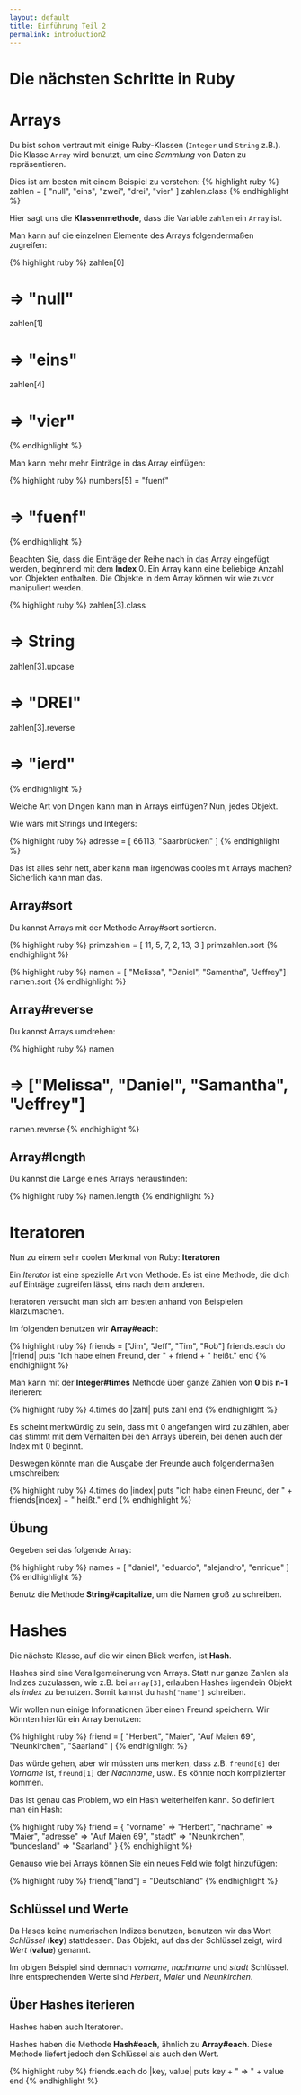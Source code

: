 ```yaml
---
layout: default
title: Einführung Teil 2
permalink: introduction2
---
```


# Die nächsten Schritte in Ruby

# Arrays

Du bist schon vertraut mit einige Ruby-Klassen (`Integer` und `String` z.B.).
Die Klasse `Array` wird benutzt, um eine _Sammlung_ von Daten zu repräsentieren.

Dies ist am besten mit einem Beispiel zu verstehen:
{% highlight ruby %}
zahlen = [ "null", "eins", "zwei", "drei", "vier" ]
zahlen.class
{% endhighlight %}

Hier sagt uns die **Klassenmethode**, dass die Variable `zahlen` ein `Array` ist.

Man kann auf die einzelnen Elemente des Arrays folgendermaßen zugreifen:

{% highlight ruby %}
zahlen[0]
# => "null"

zahlen[1]
# => "eins"

zahlen[4]
# => "vier"
{% endhighlight %}

Man kann mehr mehr Einträge in das Array einfügen:

{% highlight ruby %}
numbers[5] = "fuenf"
# => "fuenf"
{% endhighlight %}

Beachten Sie, dass die Einträge der Reihe nach in das Array eingefügt werden, beginnend mit dem **Index** 0.
Ein Array kann eine beliebige Anzahl von Objekten enthalten.
Die Objekte in dem Array können wir wie zuvor manipuliert werden.

{% highlight ruby %}
zahlen[3].class
# => String

zahlen[3].upcase
# => "DREI"

zahlen[3].reverse
# => "ierd"
{% endhighlight %}

Welche Art von Dingen kann man in Arrays einfügen?
Nun, jedes Objekt.

Wie wärs mit Strings und Integers:

{% highlight ruby %}
adresse = [ 66113, "Saarbrücken" ]
{% endhighlight %}

Das ist alles sehr nett, aber kann man irgendwas cooles mit Arrays machen? Sicherlich kann man das.

## Array#sort

Du kannst Arrays mit der Methode Array#sort sortieren.

{% highlight ruby %}
primzahlen = [ 11, 5, 7, 2, 13, 3 ]
primzahlen.sort
{% endhighlight %}

{% highlight ruby %}
namen = [ "Melissa", "Daniel", "Samantha", "Jeffrey"]
namen.sort
{% endhighlight %}

## Array#reverse

Du kannst Arrays umdrehen:

{% highlight ruby %}
namen
# => ["Melissa", "Daniel", "Samantha", "Jeffrey"]
namen.reverse
{% endhighlight %}

## Array#length

Du kannst die Länge eines Arrays herausfinden:

{% highlight ruby %}
namen.length
{% endhighlight %}

# Iteratoren

Nun zu einem sehr coolen Merkmal von Ruby: **Iteratoren**

Ein *Iterator* ist eine spezielle Art von Methode.
Es ist eine Methode, die dich auf Einträge zugreifen lässt, eins nach dem anderen.

Iteratoren versucht man sich am besten anhand von Beispielen klarzumachen.

Im folgenden benutzen wir **Array#each**:

{% highlight ruby %}
friends = ["Jim", "Jeff", "Tim", "Rob"]
friends.each do |friend|
  puts "Ich habe einen Freund, der " + friend + " heißt."
end
{% endhighlight %}

Man kann mit der **Integer#times** Methode über ganze Zahlen von **0** bis **n-1** iterieren:

{% highlight ruby %}
4.times do |zahl|
  puts zahl
end
{% endhighlight %}

Es scheint merkwürdig zu sein, dass mit 0 angefangen wird zu zählen, aber das stimmt mit dem Verhalten bei den Arrays überein, bei denen auch der Index mit 0 beginnt.

Deswegen könnte man die Ausgabe der Freunde auch folgendermaßen umschreiben:

{% highlight ruby %}
4.times do |index|
  puts "Ich habe einen Freund, der " + friends[index] + " heißt."
end
{% endhighlight %}

## Übung

Gegeben sei das folgende Array:

{% highlight ruby %}
names = [ "daniel", "eduardo", "alejandro", "enrique" ]
{% endhighlight %}

Benutz die Methode **String#capitalize**, um die Namen groß zu schreiben.

# Hashes

Die nächste Klasse, auf die wir einen Blick werfen, ist **Hash**.

Hashes sind eine Verallgemeinerung von Arrays.
Statt nur ganze Zahlen als Indizes zuzulassen, wie z.B. bei `array[3]`, erlauben Hashes irgendein Objekt als *index* zu benutzen.
Somit kannst du `hash["name"]` schreiben.

Wir wollen nun einige Informationen über einen Freund speichern.
Wir könnten hierfür ein Array benutzen:

{% highlight ruby %}
friend = [ "Herbert", "Maier", "Auf Maien 69",
  "Neunkirchen", "Saarland"
]
{% endhighlight %}

Das würde gehen, aber wir müssten uns merken, dass z.B. `freund[0]` der *Vorname* ist, `freund[1]` der *Nachname*, usw..
Es könnte noch komplizierter kommen.

Das ist genau das Problem, wo ein Hash weiterhelfen kann.
So definiert man ein Hash:

{% highlight ruby %}
friend = {
  "vorname"    => "Herbert",
  "nachname"   => "Maier",
  "adresse"    => "Auf Maien 69",
  "stadt"      => "Neunkirchen",
  "bundesland" => "Saarland"
}
{% endhighlight %}

Genauso wie bei Arrays können Sie ein neues Feld wie folgt hinzufügen:


{% highlight ruby %}
friend["land"] = "Deutschland"
{% endhighlight %}

## Schlüssel und Werte

Da Hases keine numerischen Indizes benutzen, benutzen wir das Wort *Schlüssel* (**key**) stattdessen.
Das Objekt, auf das der Schlüssel zeigt, wird *Wert* (**value**) genannt.

Im obigen Beispiel sind demnach *vorname*, *nachname* und *stadt* Schlüssel.
Ihre entsprechenden Werte sind *Herbert*, *Maier* und *Neunkirchen*.

## Über Hashes iterieren

Hashes haben auch Iteratoren.

Hashes haben die Methode **Hash#each**, ähnlich zu **Array#each**.
Diese Methode liefert jedoch den Schlüssel als auch den Wert.

{% highlight ruby %}
friends.each do |key, value|
  puts key + " => " + value
end
{% endhighlight %}
